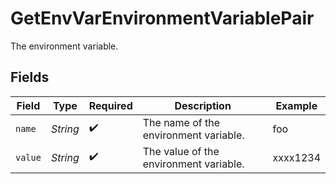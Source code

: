 # GetEnvVarEnvironmentVariablePair

The environment variable.


## Fields

| Field                                  | Type                                   | Required                               | Description                            | Example                                |
| -------------------------------------- | -------------------------------------- | -------------------------------------- | -------------------------------------- | -------------------------------------- |
| `name`                                 | *String*                               | :heavy_check_mark:                     | The name of the environment variable.  | foo                                    |
| `value`                                | *String*                               | :heavy_check_mark:                     | The value of the environment variable. | xxxx1234                               |